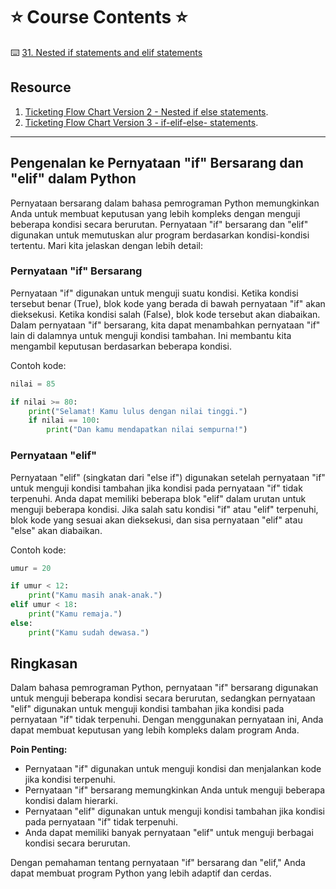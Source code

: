 # ⭐️ Course Contents ⭐️ 

⌨️ [31. Nested if statements and elif statements](https://www.udemy.com/course/100-days-of-code/learn/lecture/17878026#overview)

## Resource

1. [Ticketing Flow Chart Version 2 - Nested if else statements](https://viewer.diagrams.net/?highlight=0000ff&edit=_blank&layers=1&nav=1&title=Rollercoaster%202#Uhttps%3A%2F%2Fdrive.google.com%2Fuc%3Fid%3D1J7_rw1flGeF0hmc_zrMzPX7t6xkbcsiX%26export%3Ddownload).
2. [Ticketing Flow Chart Version 3 - if-elif-else- statements](https://viewer.diagrams.net/?target=blank&highlight=0000ff&edit=_blank&layers=1&nav=1&title=Rollercoaster%202#Uhttps%3A%2F%2Fdrive.google.com%2Fuc%3Fid%3D1XaUDMIKOxCUzJbsuZevgHZmgKr7rICbI%26export%3Ddownload).

---
## Pengenalan ke Pernyataan "if" Bersarang dan "elif" dalam Python

Pernyataan bersarang dalam bahasa pemrograman Python memungkinkan Anda untuk membuat keputusan yang lebih kompleks dengan menguji beberapa kondisi secara berurutan. Pernyataan "if" bersarang dan "elif" digunakan untuk memutuskan alur program berdasarkan kondisi-kondisi tertentu. Mari kita jelaskan dengan lebih detail:

### Pernyataan "if" Bersarang

Pernyataan "if" digunakan untuk menguji suatu kondisi. Ketika kondisi tersebut benar (True), blok kode yang berada di bawah pernyataan "if" akan dieksekusi. Ketika kondisi salah (False), blok kode tersebut akan diabaikan. Dalam pernyataan "if" bersarang, kita dapat menambahkan pernyataan "if" lain di dalamnya untuk menguji kondisi tambahan. Ini membantu kita mengambil keputusan berdasarkan beberapa kondisi.

Contoh kode:

```python
nilai = 85

if nilai >= 80:
    print("Selamat! Kamu lulus dengan nilai tinggi.")
    if nilai == 100:
        print("Dan kamu mendapatkan nilai sempurna!")
```

### Pernyataan "elif"

Pernyataan "elif" (singkatan dari "else if") digunakan setelah pernyataan "if" untuk menguji kondisi tambahan jika kondisi pada pernyataan "if" tidak terpenuhi. Anda dapat memiliki beberapa blok "elif" dalam urutan untuk menguji beberapa kondisi. Jika salah satu kondisi "if" atau "elif" terpenuhi, blok kode yang sesuai akan dieksekusi, dan sisa pernyataan "elif" atau "else" akan diabaikan.

Contoh kode:

```python
umur = 20

if umur < 12:
    print("Kamu masih anak-anak.")
elif umur < 18:
    print("Kamu remaja.")
else:
    print("Kamu sudah dewasa.")
```

## Ringkasan

Dalam bahasa pemrograman Python, pernyataan "if" bersarang digunakan untuk menguji beberapa kondisi secara berurutan, sedangkan pernyataan "elif" digunakan untuk menguji kondisi tambahan jika kondisi pada pernyataan "if" tidak terpenuhi. Dengan menggunakan pernyataan ini, Anda dapat membuat keputusan yang lebih kompleks dalam program Anda.

**Poin Penting:**
- Pernyataan "if" digunakan untuk menguji kondisi dan menjalankan kode jika kondisi terpenuhi.
- Pernyataan "if" bersarang memungkinkan Anda untuk menguji beberapa kondisi dalam hierarki.
- Pernyataan "elif" digunakan untuk menguji kondisi tambahan jika kondisi pada pernyataan "if" tidak terpenuhi.
- Anda dapat memiliki banyak pernyataan "elif" untuk menguji berbagai kondisi secara berurutan.

Dengan pemahaman tentang pernyataan "if" bersarang dan "elif," Anda dapat membuat program Python yang lebih adaptif dan cerdas.